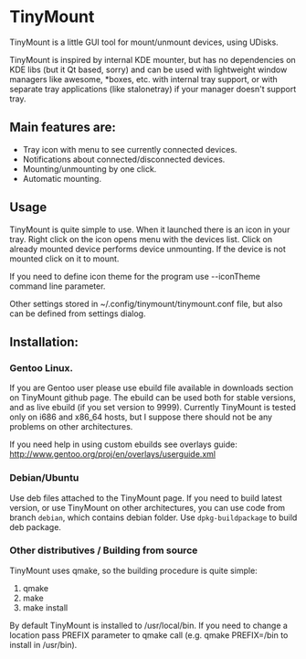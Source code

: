 TinyMount
=========

TinyMount is a little GUI tool for mount/unmount devices, using UDisks.

TinyMount is inspired by internal KDE mounter, but has no dependencies on
KDE libs (but it Qt based, sorry) and can be used with lightweight 
window managers like awesome, *boxes, etc. with internal tray support, or
with separate tray applications (like stalonetray) if your manager doesn't
support tray.

Main features are:
------------------

 * Tray icon with menu to see currently connected devices.
 * Notifications about connected/disconnected devices.
 * Mounting/unmounting by one click.
 * Automatic mounting.

Usage
-----

TinyMount is quite simple to use. When it launched there is an icon in your
tray.  Right click on the icon opens menu with the devices list. Click on
already mounted device performs device unmounting. If the device is not mounted
click on it to mount.

If you need to define icon theme for the program use --iconTheme command line
parameter.

Other settings stored in ~/.config/tinymount/tinymount.conf file, but also
can be defined from settings dialog.

Installation:
-------------

### Gentoo Linux.

If you are Gentoo user please use ebuild file available in downloads section
on TinyMount github page. The ebuild can be used both for stable versions, and
as live ebuild (if you set version to 9999).  Currently TinyMount is tested only
on i686 and x86_64 hosts, but I suppose there should not be any problems on
other architectures.

If you need help in using custom ebuilds see overlays guide:
http://www.gentoo.org/proj/en/overlays/userguide.xml

### Debian/Ubuntu

Use deb files attached to the TinyMount page. If you need to build latest version,
or use TinyMount on other architectures, you can use code from branch `debian`,
which contains debian folder. Use `dpkg-buildpackage` to build deb package.

### Other distributives / Building from source

TinyMount uses qmake, so the building procedure is quite simple:

 1. qmake
 2. make
 3. make install

By default TinyMount is installed to /usr/local/bin. If you need to change a location
pass PREFIX parameter to qmake call (e.g. qmake PREFIX=/bin to install in /usr/bin).
